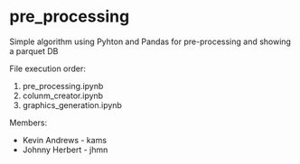 # pre_processing
Simple algorithm using Pyhton and Pandas for pre-processing and showing a parquet DB

File execution order:
1. pre_processing.ipynb
2. colunm_creator.ipynb
3. graphics_generation.ipynb

Members:
- Kevin Andrews - kams
- Johnny Herbert - jhmn
